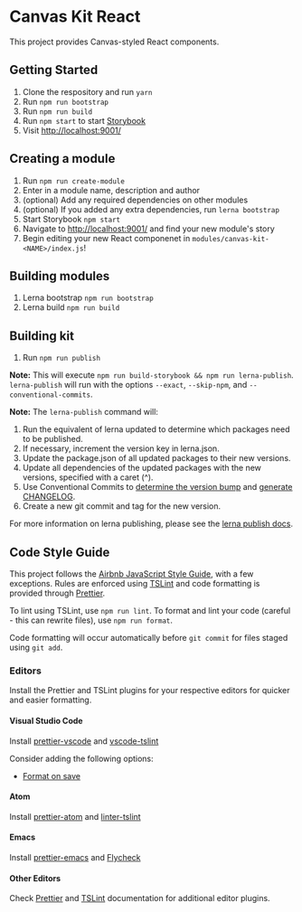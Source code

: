 # Canvas Kit React

This project provides Canvas-styled React components.

## Getting Started

1. Clone the respository and run `yarn`
2. Run `npm run bootstrap`
3. Run `npm run build`
4. Run `npm start` to start [Storybook](https://storybook.js.org/)
5. Visit [http://localhost:9001/](http://localhost:9001/)

## Creating a module

1. Run `npm run create-module`
2. Enter in a module name, description and author
3. (optional) Add any required dependencies on other modules
4. (optional) If you added any extra dependencies, run `lerna bootstrap`
5. Start Storybook `npm start`
6. Navigate to [http://localhost:9001/](http://localhost:9001/) and find your new module's story
7. Begin editing your new React componenet in `modules/canvas-kit-<NAME>/index.js`!

## Building modules

1. Lerna bootstrap `npm run bootstrap`
2. Lerna build `npm run build`

## Building kit

1. Run `npm run publish`

**Note:** This will execute `npm run build-storybook && npm run lerna-publish`. `lerna-publish` will run with the options `--exact`, `--skip-npm`, and `--conventional-commits`.

**Note:** The `lerna-publish` command will:

1. Run the equivalent of lerna updated to determine which packages need to be published.
2. If necessary, increment the version key in lerna.json.
3. Update the package.json of all updated packages to their new versions.
4. Update all dependencies of the updated packages with the new versions, specified with a caret (^).
5. Use Conventional Commits to [determine the version bump](https://github.com/conventional-changelog/conventional-changelog/tree/master/packages/conventional-recommended-bump) and [generate CHANGELOG](https://github.com/conventional-changelog/conventional-changelog/tree/master/packages/conventional-changelog-cli).
6. Create a new git commit and tag for the new version.

For more information on lerna publishing, please see the [lerna publish docs](https://github.com/lerna/lerna#publish).

## Code Style Guide

This project follows the [Airbnb JavaScript Style Guide](https://github.com/airbnb/javascript), with a few exceptions. Rules are enforced using [TSLint](https://palantir.github.io/tslint/) and code formatting is provided through [Prettier](prettier.io).

To lint using TSLint, use `npm run lint`. To format and lint your code (careful - this can rewrite files), use `npm run format`.

Code formatting will occur automatically before `git commit` for files staged using `git add`.

### Editors

Install the Prettier and TSLint plugins for your respective editors for quicker and easier formatting.

#### Visual Studio Code

Install [prettier-vscode](https://github.com/prettier/prettier-vscode) and [vscode-tslint](https://marketplace.visualstudio.com/items?itemName=eg2.tslint)

Consider adding the following options:

* [Format on save](https://github.com/prettier/prettier-vscode#format-on-save)

#### Atom

Install [prettier-atom](https://github.com/prettier/prettier-atom) and [linter-tslint](https://github.com/AtomLinter/linter-tslint)

#### Emacs

Install [prettier-emacs](https://github.com/prettier/prettier-emacs) and [Flycheck](http://www.flycheck.org/)

#### Other Editors

Check [Prettier](https://prettier.io/docs/en/editors.html) and [TSLint](https://palantir.github.io/tslint/usage/third-party-tools/) documentation for additional editor plugins.

